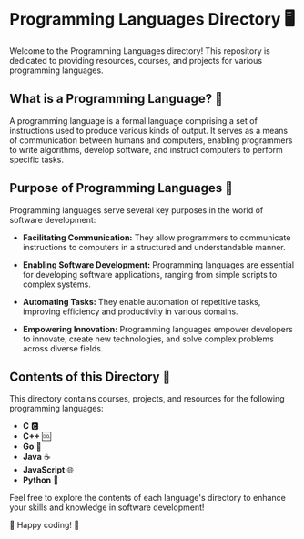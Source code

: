 # Programming Languages Directory 🖥️

Welcome to the Programming Languages directory! This repository is dedicated to providing resources, courses, and projects for various programming languages.

## What is a Programming Language? 🤔

A programming language is a formal language comprising a set of instructions used to produce various kinds of output. It serves as a means of communication between humans and computers, enabling programmers to write algorithms, develop software, and instruct computers to perform specific tasks.

## Purpose of Programming Languages 🎯

Programming languages serve several key purposes in the world of software development:

- **Facilitating Communication:** They allow programmers to communicate instructions to computers in a structured and understandable manner.

- **Enabling Software Development:** Programming languages are essential for developing software applications, ranging from simple scripts to complex systems.

- **Automating Tasks:** They enable automation of repetitive tasks, improving efficiency and productivity in various domains.

- **Empowering Innovation:** Programming languages empower developers to innovate, create new technologies, and solve complex problems across diverse fields.

## Contents of this Directory 📂

This directory contains courses, projects, and resources for the following programming languages:

- **C** 🅲
- **C++** 🆒
- **Go** 🐹
- **Java** ☕
- **JavaScript** 🌐
- **Python** 🐍

Feel free to explore the contents of each language's directory to enhance your skills and knowledge in software development!

🚀 Happy coding! 🚀
